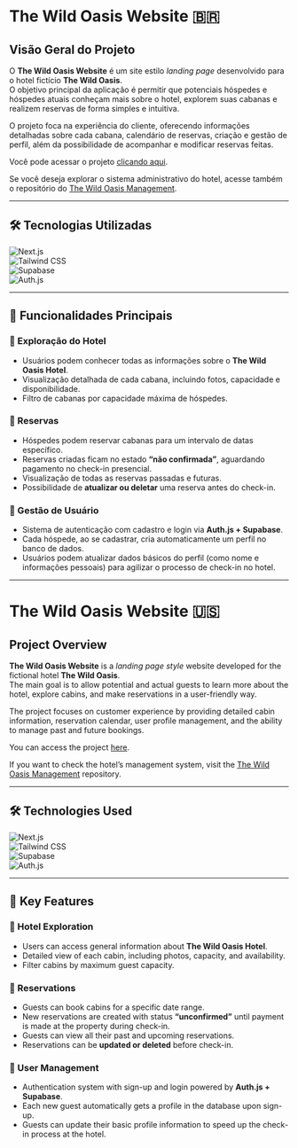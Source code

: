 # The Wild Oasis Website 🇧🇷

## Visão Geral do Projeto

O **The Wild Oasis Website** é um site estilo _landing page_ desenvolvido para o hotel fictício **The Wild Oasis**.  
O objetivo principal da aplicação é permitir que potenciais hóspedes e hóspedes atuais conheçam mais sobre o hotel, explorem suas cabanas e realizem reservas de forma simples e intuitiva.

O projeto foca na experiência do cliente, oferecendo informações detalhadas sobre cada cabana, calendário de reservas, criação e gestão de perfil, além da possibilidade de acompanhar e modificar reservas feitas.

Você pode acessar o projeto [clicando aqui](https://towildoasis.vercel.app/).

Se você deseja explorar o sistema administrativo do hotel, acesse também o repositório do [The Wild Oasis Management](https://github.com/miguel-willians/The-Wild-Oasis-Management).

---

## 🛠️ Tecnologias Utilizadas

![Next.js](https://img.shields.io/badge/Next.js-000000?style=flat-square&logo=nextdotjs&logoColor=white)  
![Tailwind CSS](https://img.shields.io/badge/Tailwind%20CSS-38B2AC?style=flat-square&logo=tailwind-css&logoColor=white)  
![Supabase](https://img.shields.io/badge/Supabase-3ECF8E?style=flat-square&logo=supabase&logoColor=white)  
![Auth.js](https://img.shields.io/badge/Auth.js-000000?style=flat-square&logo=auth0&logoColor=white)

---

## 🚀 Funcionalidades Principais

### 🏨 Exploração do Hotel

- Usuários podem conhecer todas as informações sobre o **The Wild Oasis Hotel**.
- Visualização detalhada de cada cabana, incluindo fotos, capacidade e disponibilidade.
- Filtro de cabanas por capacidade máxima de hóspedes.

### 📅 Reservas

- Hóspedes podem reservar cabanas para um intervalo de datas específico.
- Reservas criadas ficam no estado **“não confirmada”**, aguardando pagamento no check-in presencial.
- Visualização de todas as reservas passadas e futuras.
- Possibilidade de **atualizar ou deletar** uma reserva antes do check-in.

### 👤 Gestão de Usuário

- Sistema de autenticação com cadastro e login via **Auth.js + Supabase**.
- Cada hóspede, ao se cadastrar, cria automaticamente um perfil no banco de dados.
- Usuários podem atualizar dados básicos do perfil (como nome e informações pessoais) para agilizar o processo de check-in no hotel.

---

# The Wild Oasis Website 🇺🇸

## Project Overview

**The Wild Oasis Website** is a _landing page style_ website developed for the fictional hotel **The Wild Oasis**.  
The main goal is to allow potential and actual guests to learn more about the hotel, explore cabins, and make reservations in a user-friendly way.

The project focuses on customer experience by providing detailed cabin information, reservation calendar, user profile management, and the ability to manage past and future bookings.

You can access the project [here](https://towildoasis.vercel.app/).

If you want to check the hotel’s management system, visit the [The Wild Oasis Management](https://github.com/miguel-willians/The-Wild-Oasis-Management) repository.

---

## 🛠️ Technologies Used

![Next.js](https://img.shields.io/badge/Next.js-000000?style=flat-square&logo=nextdotjs&logoColor=white)  
![Tailwind CSS](https://img.shields.io/badge/Tailwind%20CSS-38B2AC?style=flat-square&logo=tailwind-css&logoColor=white)  
![Supabase](https://img.shields.io/badge/Supabase-3ECF8E?style=flat-square&logo=supabase&logoColor=white)  
![Auth.js](https://img.shields.io/badge/Auth.js-000000?style=flat-square&logo=auth0&logoColor=white)

---

## 🚀 Key Features

### 🏨 Hotel Exploration

- Users can access general information about **The Wild Oasis Hotel**.
- Detailed view of each cabin, including photos, capacity, and availability.
- Filter cabins by maximum guest capacity.

### 📅 Reservations

- Guests can book cabins for a specific date range.
- New reservations are created with status **“unconfirmed”** until payment is made at the property during check-in.
- Guests can view all their past and upcoming reservations.
- Reservations can be **updated or deleted** before check-in.

### 👤 User Management

- Authentication system with sign-up and login powered by **Auth.js + Supabase**.
- Each new guest automatically gets a profile in the database upon sign-up.
- Guests can update their basic profile information to speed up the check-in process at the hotel.
